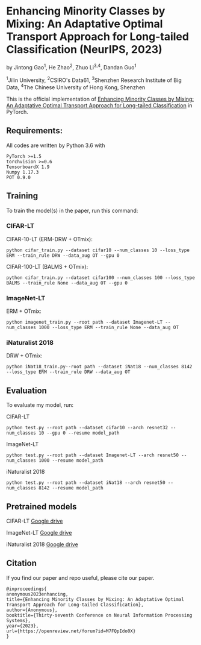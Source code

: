 # Enhancing Minority Classes by Mixing: An Adaptative Optimal Transport Approach for Long-tailed Classification (NeurIPS, 2023)

by Jintong Gao<sup>1</sup>, He Zhao<sup>2</sup>, Zhuo Li<sup>3,4</sup>, Dandan Guo<sup>1</sup>

<sup>1</sup>Jilin University, <sup>2</sup>CSIRO's Data61, <sup>3</sup>Shenzhen Research Institute of Big Data, <sup>4</sup>The Chinese University of Hong Kong, Shenzhen

This is the official implementation of [Enhancing Minority Classes by Mixing: An Adaptative Optimal Transport Approach for Long-tailed Classification](https://openreview.net/forum?id=M7FQpIdo0X&noteId=a0mlRwgug6) in PyTorch.

## Requirements:

All codes are written by Python 3.6 with 

```
PyTorch >=1.5
torchvision >=0.6
TensorboardX 1.9
Numpy 1.17.3
POT 0.9.0
```

## Training

To train the model(s) in the paper, run this command:

### CIFAR-LT

CIFAR-10-LT (ERM-DRW + OTmix):

```
python cifar_train.py --dataset cifar10 --num_classes 10 --loss_type ERM --train_rule DRW --data_aug OT --gpu 0
```

CIFAR-100-LT (BALMS + OTmix):

```
python cifar_train.py --dataset cifar100 --num_classes 100 --loss_type BALMS --train_rule None --data_aug OT --gpu 0
```
### ImageNet-LT

ERM + OTmix:

```
python imagenet_train.py --root path --dataset Imagenet-LT --num_classes 1000 --loss_type ERM --train_rule None --data_aug OT
```

### iNaturalist 2018

DRW + OTmix:

```
python iNat18_train.py--root path --dataset iNat18 --num_classes 8142 --loss_type ERM --train_rule DRW --data_aug OT
```

## Evaluation

To evaluate my model, run:

CIFAR-LT
```
python test.py --root path --dataset cifar10 --arch resnet32 --num_classes 10 --gpu 0 --resume model_path
```

ImageNet-LT

```
python test.py --root path --dataset Imagenet-LT --arch resnet50 --num_classes 1000 --resume model_path
```

iNaturalist 2018

```
python test.py --root path --dataset iNat18 --arch resnet50 --num_classes 8142 --resume model_path
```

## Pretrained models

CIFAR-LT [Google drive](https://drive.google.com/drive/folders/1gXtHw-LHDOzywzsyVzYny6ghwK95n_gT/)

ImageNet-LT [Google drive](https://drive.google.com/drive/folders/11WfAI0Epo3Bus37hTeAwBCyhSUzjHEA_/)

iNaturalist 2018 [Google drive](https://drive.google.com/drive/folders/1AarCBLI8JHaLGDMGZnvEBPBnmiIogiwD/)

## Citation

If you find our paper and repo useful, please cite our paper.

```
@inproceedings{
anonymous2023enhancing,
title={Enhancing Minority Classes by Mixing: An Adaptative Optimal Transport Approach for Long-tailed Classification},
author={Anonymous},
booktitle={Thirty-seventh Conference on Neural Information Processing Systems},
year={2023},
url={https://openreview.net/forum?id=M7FQpIdo0X}
}
```

